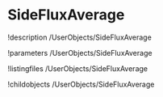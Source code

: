 <!-- MOOSE Documentation Stub: Remove this when content is added. -->

# SideFluxAverage
!description /UserObjects/SideFluxAverage

!parameters /UserObjects/SideFluxAverage

!listingfiles /UserObjects/SideFluxAverage

!childobjects /UserObjects/SideFluxAverage
